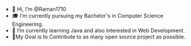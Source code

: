 - 👋 Hi, I’m @Raman1710
- 🎓 I’m currently pursuing my Bachelor's in Computer Science Engineering.
- 🌱 I’m currently learning Java and also interested in Web Development.
- 🎯My Goal is to Contribute to as many open source project as possible.

<!---
Raman1710/Raman1710 is a ✨ special ✨ repository because its `README.md` (this file) appears on your GitHub profile.
You can click the Preview link to take a look at your changes.
--->
